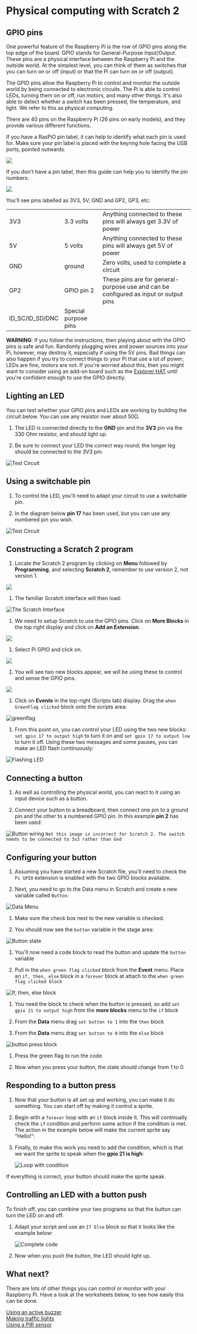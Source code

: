 # Physical computing with Scratch 2

## GPIO pins

One powerful feature of the Raspberry Pi is the row of GPIO pins along the top edge of the board. GPIO stands for General-Purpose Input/Output. These pins are a physical interface between the Raspberry Pi and the outside world. At the simplest level, you can think of them as switches that you can turn on or off (input) or that the Pi can turn on or off (output).

The GPIO pins allow the Raspberry Pi to control and monitor the outside world by being connected to electronic circuits. The Pi is able to control LEDs, turning them on or off, run motors, and many other things. It's also able to detect whether a switch has been pressed, the temperature, and light. We refer to this as physical computing.

There are 40 pins on the Raspberry Pi (26 pins on early models), and they provide various different functions.

If you have a RasPiO pin label, it can help to identify what each pin is used for. Make sure your pin label is placed with the keyring hole facing the USB ports, pointed outwards.

![](images/raspio-ports.jpg)

If you don't have a pin label, then this guide can help you to identify the pin numbers:

![](images/GPIO.png)

You'll see pins labelled as 3V3, 5V, GND and GP2, GP3, etc:

|   |   |   |
|---|---|---|
| 3V3 | 3.3 volts | Anything connected to these pins will always get 3.3V of power |
| 5V | 5 volts | Anything connected to these pins will always get 5V of power |
| GND | ground | Zero volts, used to complete a circuit |
| GP2 | GPIO pin 2 | These pins are for general-purpose use and can be configured as input or output pins |
| ID_SC/ID_SD/DNC | Special purpose pins ||

**WARNING**: If you follow the instructions, then playing about with the GPIO pins is safe and fun. Randomly plugging wires and power sources into your Pi, however, may destroy it, especially if using the 5V pins. Bad things can also happen if you try to connect things to your Pi that use a lot of power; LEDs are fine, motors are not. If you're worried about this, then you might want to consider using an add-on board such as the [Explorer HAT](https://shop.pimoroni.com/products/explorer-hat) until you're confident enough to use the GPIO directly.

## Lighting an LED

You can test whether your GPIO pins and LEDs are working by building the circuit below. You can use any resistor over about 50Ω.

1. The LED is connected directly to the **GND** pin and the **3V3** pin via the 330 Ohm resistor, and should light up.

1. Be sure to connect your LED the correct way round; the longer leg should be connected to the 3V3 pin:

![Test Circuit](images/led-3v3.png)

## Using a switchable pin

1. To control the LED, you'll need to adapt your circuit to use a switchable pin.

1. In the diagram below **pin 17** has been used, but you can use any numbered pin you wish.

![Test Circuit](images/led-gpio17.png)

## Constructing a Scratch 2 program

1.  Locate the Scratch 2 program by clicking on **Menu** followed by **Programming**, and selecting **Scratch 2**, remember to use version 2, not version 1.

 ![](images/scratch-icon.png)

1. The familiar Scratch interface will then load:

 ![](images/Scratch-interface.png "The Scratch Interface")

1. We need to setup Scratch to use the GPIO pins. Click on **More Blocks** in the top right display and click on **Add an Extension**.

![](images/add-an-extension.png)

1. Select Pi GPIO and click on.  

![](images/pi-gpio.png)

1. You will see two new blocks appear, we will be using these to control and sense the GPIO pins.

![](images/new-blocks.png)

1.  Click on **Events** in the top-right (Scripts tab) display. Drag the `when GreenFlag clicked` block onto the scripts area:

  ![greenflag](images/greenflag.png)

1. From this point on, you can control your LED using the two new blocks: `set gpio 17 to output high` to turn it on and `set gpio 17 to output low` to turn it off. Using these two messages and some pauses, you can make an LED flash continuously:

  ![Flashing LED](images/led_flash.png)

## Connecting a button

1. As well as controlling the physical world, you can react to it using an input device such as a button.

1. Connect your button to a breadboard, then connect one pin to a ground pin and the other to a numbered GPIO pin. In this example **pin 2** has been used:

![Button wiring](images/button.png)
`Not this image is incorrect for Scratch 2. The switch needs to be connected to 3v3 rather than Gnd`

## Configuring your button

1. Assuming you have started a new Scratch file, you'll need to check the `Pi GPIO` extension is enabled with the two GPIO blocks available.

1. Next, you need to go to the Data menu in Scratch and create a new variable called `Button`:

  ![Data Menu](images/button-variable.png)

1. Make sure the check box next to the new variable is checked.

1. You should now see the `button` variable in the stage area:

  ![Button state](images/button_watch.png)

1. You'll now need a code block to read the button and update the `button` variable

1. Pull in the `when green flag clicked` block from the **Event** menu.  Place an `if, then, else` block in a `forever` block at attach to the `when green flag clicked block`

  ![If, then, else block](images/if-then-else.png)

1. You need the block to check when the button is pressed, so add `set gpio 21 to output high` from the **more blocks** menu to the `if` block

1. From the **Data** menu drag `set button to 1` into the `then` block

1. From the **Data** menu drag `set button to 0` into the `else` block

  ![button press block](images/button-press-block.png)

1. Press the green flag to run the code

1. Now when you press your button, the state should change from 1 to 0.

## Responding to a button press

1. Now that your button is all set up and working, you can make it do something. You can start off by making it control a sprite.

1. Begin with a `forever` loop with an `if` block inside it. This will continually check the `if` condition and perform some action if the condition is met. The action in the example below will make the current sprite say "Hello!":

1. Finally, to make this work you need to add the condition, which is that we want the sprite to speak when the **gpio 21 is high**:

    ![Loop with condition](images/say-hello.png)

If everything is correct, your button should make the sprite speak.

## Controlling an LED with a button push

To finish off, you can combine your two programs so that the button can turn the LED on and off.

1. Adapt your script and use an `If Else` block so that it looks like the example below:

    ![Complete code](images/button_led.png)

1. Now when you push the button, the LED should light up.

## What next?

There are lots of other things you can control or monitor with your Raspberry Pi. Have a look at the worksheets below, to see how easily this can be done.

[Using an active buzzer](buzzer.md)  
[Making traffic lights](trafficlights.md)  
[Using a PIR sensor](pir.md)  
